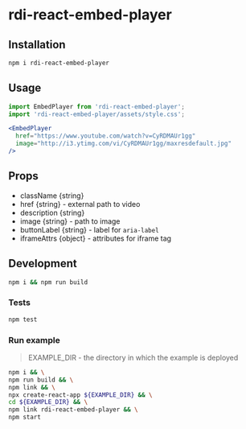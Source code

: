 # rdi-react-embed-player

## Installation
```bash
npm i rdi-react-embed-player
```

## Usage

```jsx
import EmbedPlayer from 'rdi-react-embed-player';
import 'rdi-react-embed-player/assets/style.css';

<EmbedPlayer
  href="https://www.youtube.com/watch?v=CyRDMAUr1gg"
  image="http://i3.ytimg.com/vi/CyRDMAUr1gg/maxresdefault.jpg"
/>
```

## Props

* className {string}
* href {string} - external path to video
* description {string}
* image {string} - path to image
* buttonLabel {string} - label for `aria-label`
* iframeAttrs {object} - attributes for iframe tag

## Development

```bash
npm i && npm run build
```

### Tests
```bash
npm test
```

### Run example

> EXAMPLE_DIR - the directory in which the example is deployed

```bash
npm i && \
npm run build && \
npm link && \
npx create-react-app ${EXAMPLE_DIR} && \
cd ${EXAMPLE_DIR} && \
npm link rdi-react-embed-player && \
npm start
```
